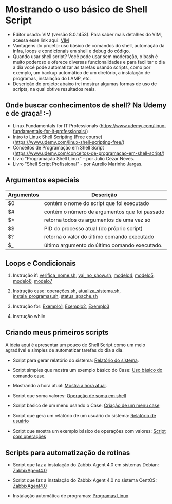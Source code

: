 # Mostrando o uso básico de Shell Script

- Editor usado: VIM (versão 8.0.1453). Para saber mais detalhes do VIM, acessa esse link aqui: [VIM](https://github.com/amaurybsouza/LPIC1-Linux_Administrator/blob/master/Exame%20101/Topic%20103:%20GNU%20and%20Unix%20Commands/103.8%20Perform%20basic%20file%20editing%20operations%20using%20vi)
- Vantagens do projeto: uso básico de comandos do shell, automação da infra, loops e condicionais em shell e debug do código.
- Quando usar shell script? Você pode usar sem moderação, o bash é muito poderoso e oferece diversas funcionalidades e para facilitar o dia a dia você pode automatizar as tarefas usando scripts, como por exemplo, um backup automático de um diretório, a instalação de programas, instalação do LAMP, etc.
- Descrição do projeto: abaixo irei mostrar algumas formas de uso de scripts, na qual obtive resultados reais.

## Onde buscar conhecimentos de shell? Na Udemy e de graça! :-)
- Linux Fundamentals for IT Professionals (https://www.udemy.com/linux-fundamentals-for-it-professionals/)
- Intro to Linux Shell Scripting (Free course) (https://www.udemy.com/linux-shell-scripting-free/)
- Conceitos de Programação em Shell Script (https://www.udemy.com/conceitos-de-programacao-em-shell-script/)
- Livro "Programação Shell Linux" - por Julio Cezar Neves.
- Livro "Shell Script Profissional" - por Aurelio Marinho Jargas.

## Argumentos especiais

Argumentos| Descrição
--------- | ----------------------------------------------
   $0     | contém o nome do script que foi executado
   $#     | contém o número de argumentos que foi passado 
   $*     | retorna todos os argumentos de uma vez só
   $$     | PID do processo atual (do próprio script)
   $?     | retorna o valor do último comando executado
   $_     | último argumento do último comando executado.

## Loops e Condicionais

1) Instrução if: [verifica_nome.sh](https://github.com/amaurybsouza/Shell-Script/blob/master/CursoShellScript/ScriptsAmaury/TesteIf1.sh), [vai_no_show.sh](https://github.com/amaurybsouza/Shell-Script/blob/master/ScriptsTestes/if3_1.sh), [modelo4](https://github.com/amaurybsouza/Shell-Script/blob/master/ScriptsTestes/jogo_secreto.sh), [modelo5](https://github.com/amaurybsouza/Shell-Script/blob/master/ScriptsTestes/verifica_valor.sh), [modelo6](https://github.com/amaurybsouza/Shell-Script/blob/master/ScriptsTestes/compare.sh), [modelo7](https://github.com/amaurybsouza/Shell-Script/blob/master/ScriptsTestes/dir.sh)

2) Instrução case: [operações.sh](https://github.com/amaurybsouza/Shell-Script/blob/master/ScriptsTestes/operacoes.sh), [atualiza_sistema.sh](https://github.com/amaurybsouza/Shell-Script/blob/master/ScriptsTestes/atualiza_sistema.sh), [instala_programas.sh](https://github.com/amaurybsouza/Shell-Script/blob/master/ScriptsTestes/instala_programas.sh), [status_apache.sh](https://github.com/amaurybsouza/Shell-Script/blob/master/ScriptsTestes/start_apache.sh)

3) Instrução for: [Exemplo1](https://github.com/amaurybsouza/Shell-Script/blob/master/CursoShellScript/ScriptsAmaury/InstrucoesLoop.txt), [Exemplo2](https://github.com/amaurybsouza/Shell-Script/blob/master/CursoShellScript/ScriptsAmaury/InstrucoesLoop2.sh), [Exemplo3](https://github.com/amaurybsouza/Shell-Script/blob/master/CursoShellScript/ScriptsAmaury/TesteFor2.sh)

4) instrução while

## Criando meus primeiros scripts
A ideia aqui é apresentar um pouco de Shell Script como um meio agradável e simples de automatizar tarefas do dia a dia.
- Script para gerar relatório do sistema: [Relatório do sistema](https://github.com/amaurybsouza/Shell-Script/blob/master/CursoShellScript/ScriptsAmaury/RelatorioMaquina.sh).

- Script simples que mostra um exemplo básico do Case: [Uso básico do comando case](https://github.com/amaurybsouza/Shell-Script/blob/master/CursoShellScript/ScriptsAmaury/ScriptCase.sh).

- Mostrando a hora atual: [Mostra a hora atual](https://github.com/amaurybsouza/Shell-Script/blob/master/CursoShellScript/ScriptsAmaury/HoraAtual.sh).

- Script que soma valores: [Operação de soma em shell](https://github.com/amaurybsouza/Shell-Script/blob/master/CursoShellScript/ScriptsAmaury/SomaValores.sh)

- Script básico de um menu usando o Case: [Criação de um menu case](https://github.com/amaurybsouza/Shell-Script/blob/master/CursoShellScript/ScriptsAmaury/MenuCase.sh)

- Script que gera um relatório de um usuário do sistema: [Relatório de usuário](https://github.com/amaurybsouza/Shell-Script/blob/master/CursoShellScript/ScriptsAmaury/RelatoriodeUsuario.sh)

- Script que mostra um exemplo básico de operações com valores: [Script com operações](https://github.com/amaurybsouza/Shell-Script/blob/master/CursoShellScript/ScriptsAmaury/OperacoesValores.sh)


## Scripts para automatização de rotinas

- Script que faz a instalação do Zabbix Agent 4.0 em sistemas Debian: [ZabbixAgent4.0](https://github.com/amaurybsouza/Shell-Script/blob/master/CursoShellScript/ScriptsAmaury/InstalacaoZabbixAgent.sh)

- Script que faz a instalação do Zabbix Agent 4.0 no sistema CentOS: [ZabbixAgent4.0](https://github.com/amaurybsouza/Shell-Script/blob/master/CursoShellScript/ScriptsAmaury/ZabbixAgentCentos.sh)

- Instalação automática de programas: [Programas Linux](https://github.com/amaurybsouza/Shell-Script/blob/master/CursoShellScript/ScriptsAmaury/Install_Softwares.sh)


